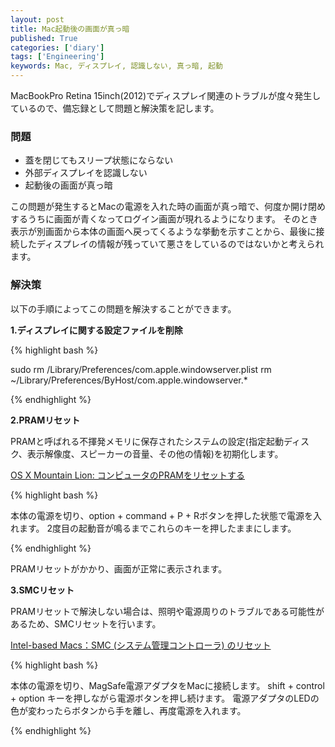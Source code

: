 ```yaml
---
layout: post
title: Mac起動後の画面が真っ暗
published: True
categories: ['diary']
tags: ['Engineering']
keywords: Mac, ディスプレイ, 認識しない, 真っ暗, 起動
---
```


MacBookPro Retina 15inch(2012)でディスプレイ関連のトラブルが度々発生しているので、備忘録として問題と解決策を記します。

### 問題

* 蓋を閉じてもスリープ状態にならない
* 外部ディスプレイを認識しない
* 起動後の画面が真っ暗

この問題が発生するとMacの電源を入れた時の画面が真っ暗で、何度か開け閉めするうちに画面が青くなってログイン画面が現れるようになります。
そのとき表示が別画面から本体の画面へ戻ってくるような挙動を示すことから、最後に接続したディスプレイの情報が残っていて悪さをしているのではないかと考えられます。

### 解決策

以下の手順によってこの問題を解決することができます。

**1.ディスプレイに関する設定ファイルを削除**

{% highlight bash %}

sudo rm /Library/Preferences/com.apple.windowserver.plist
rm ~/Library/Preferences/ByHost/com.apple.windowserver.*

{% endhighlight %}

**2.PRAMリセット**

PRAMと呼ばれる不揮発メモリに保存されたシステムの設定(指定起動ディスク、表示解像度、スピーカーの音量、その他の情報)を初期化します。

[OS X Mountain Lion: コンピュータのPRAMをリセットする](http://support.apple.com/kb/PH11243?viewlocale=ja_JP)

{% highlight bash %}

本体の電源を切り、option + command + P + Rボタンを押した状態で電源を入れます。
2度目の起動音が鳴るまでこれらのキーを押したままにします。

{% endhighlight %}

PRAMリセットがかかり、画面が正常に表示されます。

**3.SMCリセット**

PRAMリセットで解決しない場合は、照明や電源周りのトラブルである可能性があるため、SMCリセットを行います。

[Intel-based Macs：SMC (システム管理コントローラ) のリセット](http://support.apple.com/kb/ht3964?viewlocale=ja_JP)

{% highlight bash %}

本体の電源を切り、MagSafe電源アダプタをMacに接続します。
shift + control + option キーを押しながら電源ボタンを押し続けます。
電源アダプタのLEDの色が変わったらボタンから手を離し、再度電源を入れます。

{% endhighlight %}
